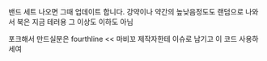 밴드 세트 나오면 그때 업데이트 합니다. 강약이나 약간의 높낮음정도도 랜덤으로 나와서 북은 지금 테러용 그 이상도 이하도 아님

포크해서 만드실분은 fourthline << 마비꼬 제작자한테 이슈로 남기고 이 코드 사용하세여
